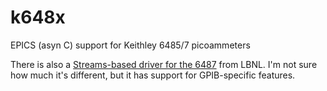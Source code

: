 # k648x
EPICS (asyn C) support for Keithley 6485/7 picoammeters

There is also a [Streams-based driver for the 6487](https://epics.anl.gov/download/modules/Keithley6487-1.1.tar.gz)
from LBNL.  I'm not sure how much it's different, but it has support for GPIB-specific features.
